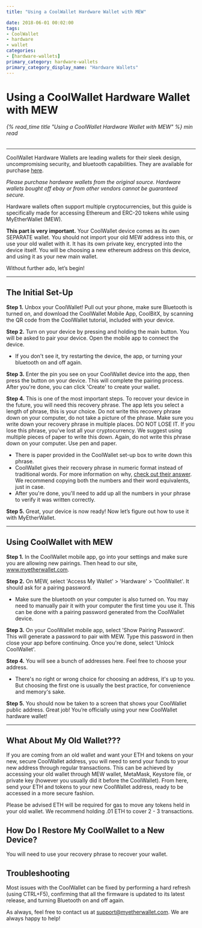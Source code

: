 ```yaml
---
title: "Using a CoolWallet Hardware Wallet with MEW"

date: 2018-06-01 00:02:00
tags:
- CoolWallet
- hardware
- wallet
categories:
- [hardware-wallets]
primary_category: hardware-wallets
primary_category_display_name: "Hardware Wallets"
---
```


# __Using a CoolWallet Hardware Wallet with MEW__
###### {% read_time title "Using a CoolWallet Hardware Wallet with MEW" %} min read
***

CoolWallet Hardware Wallets are leading wallets for their sleek design, uncompromising security, and bluetooth capabilities. They are available for purchase [here][buyCW]. 

*Please purchase hardware wallets from the original source. Hardware wallets bought off ebay or from other vendors cannot be guaranteed secure.*

Hardware wallets often support multiple cryptocurrencies, but this guide is specifically made for accessing Ethereum and ERC-20 tokens while using MyEtherWallet (MEW). 

**This part is very important.** Your CoolWallet device comes as its own SEPARATE wallet. You should not import your old MEW address into this, or use your old wallet with it. It has its own private key, encrypted into the device itself. You will be choosing a new ethereum address on this device, and using it as your new main wallet.

Without further ado, let’s begin!

***

## __The Initial Set-Up__

**Step 1.** Unbox your CoolWallet! Pull out your phone, make sure Bluetooth is turned on, and download the CoolWallet Mobile App, CoolBitX, by scanning the QR code from the CoolWallet tutorial, included with your device. 

**Step 2.** Turn on your device by pressing and holding the main button. You will be asked to pair your device. Open the mobile app to  connect the device.
* If you don't see it, try restarting the device, the app, or turning your bluetooth on and off again. 

**Step 3.** Enter the pin you see on your CoolWallet device into the app, then press the button on your device. This will complete the pairing process. After you're done, you can click 'Create' to create your wallet.  

**Step 4.** This is one of the most important steps. To recover your device in the future, you will need this recovery phrase. The app lets you select a length of phrase, this is your choice. Do not write this recovery phrase down on your computer, do not take a picture of the phrase. Make sure you write down your recovery phrase in multiple places. DO NOT LOSE IT. If you lose this phrase, you’ve lost all your cryptocurrency. We suggest using multiple pieces of paper to write this down. Again, do not write this phrase down on your computer. Use pen and paper.
* There is paper provided in the CoolWallet set-up box to write down this phrase.
* CoolWallet gives their recovery phrase in numeric format instead of traditional words. For more information on why, [check out their answer][CWphrase]. We recommend copying both the numbers and their word equivalents, just in case.
* After you're done, you'll need to add up all the numbers in your phrase to verify it was written correctly.

**Step 5.** Great, your device is now ready! Now let’s figure out how to use it with MyEtherWallet.

***

## __Using CoolWallet with MEW__

**Step 1.** In the CoolWallet mobile app, go into your settings and make sure you are allowing new pairings. Then head to our site, www.myetherwallet.com.

**Step 2.** On MEW, select 'Access My Wallet' > 'Hardware' > 'CoolWallet'. It should ask for a pairing password.
* Make sure the bluetooth on your computer is also turned on. You may need to manually pair it with your computer the first time you use it. This can be done with a pairing password generated from the CoolWallet device.

**Step 3.** On your CoolWallet mobile app, select 'Show Pairing Password'. This will generate a password to pair with MEW. Type this password in then close your app before continuing. Once you're done, select 'Unlock CoolWallet'.

**Step 4.** You will see a bunch of addresses here. Feel free to choose your address.
* There's no right or wrong choice for choosing an address, it's up to you. But choosing the first one is usually the best practice, for convenience and memory's sake.

**Step 5.**  You should now be taken to a screen that shows your CoolWallet public address. Great job! You’re officially using your new CoolWallet hardware wallet! 

***

## __What About My Old Wallet???__

If you are coming from an old wallet and want your ETH and tokens on your new, secure CoolWallet address, you will need to send your funds to your new address through regular transactions. This can be achieved by accessing your old wallet through MEW wallet, MetaMask, Keystore file, or private key (however you usually did it before the CoolWallet). From here, send your ETH and tokens to your new CoolWallet address, ready to be accessed in a more secure fashion.

Please be advised ETH will be required for gas to move any tokens held in your old wallet. We recommend holding .01 ETH to cover 2 - 3 transactions.

## __How Do I Restore My CoolWallet to a New Device?__

You will need to use your recovery phrase to recover your wallet. 

## __Troubleshooting__

Most issues with the CoolWallet can be fixed by performing a hard refresh (using CTRL+F5), confirming that all the firmware is updated to its latest release, and turning Bluetooth on and off again. 
 
As always, feel free to contact us at support@myetherwallet.com. We are always happy to help!

[buyCW]: https://www.coolwallet.io/product/coolwallet/
[mewkb]: https://kb.myetherwallet.com
[CWphrase]: https://help.coolwallet.io/article/73-why-is-the-seed-generated-from-coolwallet-s-in-numeric-format